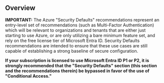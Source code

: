 ## Overview

**IMPORTANT:** The Azure "Security Defaults" recommendations represent an entry-level set of recommendations (such as Multi-Factor Authentication) which will be relevant to organizations and tenants that are either just starting to use Azure, or are only utilizing a bare minimum feature set, and rely on the free license tier of Microsoft Entra ID. Security Defaults recommendations are intended to ensure that these use cases are still capable of establishing a strong baseline of secure configuration.

**If your subscription is licensed to use Microsoft Entra ID P1 or P2, it is strongly recommended that the "Security Defaults" section (this section and the recommendations therein) be bypassed in favor of the use of "Conditional Access."**

